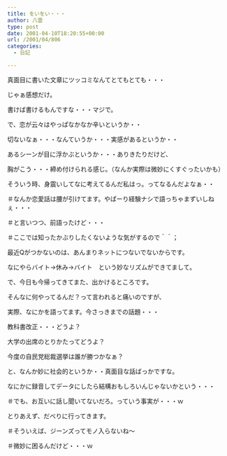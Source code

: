 ```yaml
---
title: をいをい・・・
author: 八雲
type: post
date: 2001-04-10T18:20:55+00:00
url: /2001/04/806
categories:
  - 日記

---
```

真面目に書いた文章にツッコミなんてとてもとても・・・
  
じゃぁ感想だけ。
  
書けば書けるもんですな・・・マジで。
  
で、恋が云々はやっぱなかなか辛いというか・・
  
切ないなぁ・・・なんていうか・・・実感があるというか・・
  
あるシーンが目に浮かぶというか・・・ありきたりだけど、
  
胸がこう・・・締め付けられる感じ。（なんか実際は微妙にくすぐったいかも）
  
そういう時、身震いしてなに考えてるんだ私はっ。ってなるんだよなぁ・・
  
＃なんか恋愛話は腰が引けてます。やぱーり経験ナシで語っちゃまずいしねぇ・・・
  
＃と言いつつ、前語ったけど・・・
  
＃ここでは知ったかぶりしたくないような気がするので＾＾；

最近Qがつかないのは、あんまりネットにつないでないからです。
  
なにやらバイト→休み→バイト　という妙なリズムができてまして。
  
で、今日も今帰ってきてまた、出かけるところです。
  
そんなに何やってるんだ？って言われると痛いのですが、
  
実際、なにかを語ってます。今さっきまでの話題・・・
  
教科書改正・・・どうよ？
  
大学の出席のとりかたってどうよ？
  
今度の自民党総裁選挙は誰が勝つかなぁ？
  
と、なんか妙に社会的というか・・真面目な話ばっかですな。
  
なにかに録音してデータにしたら結構おもしろいんじゃないかという・・・
  
＃でも、お互いに話し聞いてないだろ。っていう事実が・・・ｗ
  
とりあえず、だべりに行ってきます。

＃そういえば、ジーンズってモノ入らないね～
  
＃微妙に困るんだけど・・・ｗ